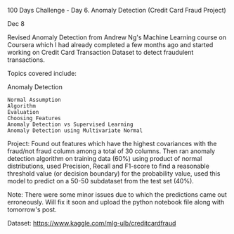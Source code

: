  100 Days Challenge - Day 6.
Anomaly Detection (Credit Card Fraud Project)

Dec 8


Revised Anomaly Detection  from Andrew Ng's Machine Learning course on Coursera which I had already completed a few months ago and started working on Credit Card Transaction Dataset to detect fraudulent transactions.



Topics covered include:


Anomaly Detection

    Normal Assumption
    Algorithm
    Evaluation
    Choosing Features
    Anomaly Detection vs Supervised Learning
    Anomaly Detection using Multivariate Normal

Project: Found out features which have the highest covariances with the fraud/not fraud column among a total of 30 columns.
Then ran anomaly detection algorithm on training data (60%) using product of normal distributions,
used Precision, Recall and F1-score to find a reasonable threshold value (or decision boundary) for the probability value,
used this model to predict on a 50-50 subdataset from the test set (40%).

Note: There were some minor issues due to which the predictions came out erroneously.
Will fix it soon and upload the python notebook file along with tomorrow's post.

Dataset: https://www.kaggle.com/mlg-ulb/creditcardfraud
